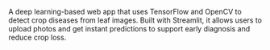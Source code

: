 A deep learning-based web app that uses TensorFlow and OpenCV to detect crop diseases from leaf images. Built with Streamlit, it allows users to upload photos and get instant predictions to support early diagnosis and reduce crop loss.

